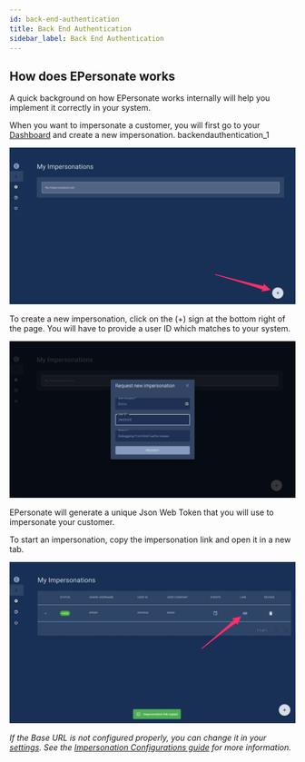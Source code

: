 ```yaml
---
id: back-end-authentication
title: Back End Authentication
sidebar_label: Back End Authentication
---
```


## How does EPersonate works

A quick background on how EPersonate works internally will help you implement it correctly in your system.

When you want to impersonate a customer, you will first go to your [Dashboard](https://epersonate.com/app/impersonations/me) and create a new impersonation. 
backendauthentication_1

![backendauthentication](/images/backendauthentication_1.jpg)

To create a new impersonation, click on the (+) sign at the bottom right of the page. You will have to provide a user ID which matches to your system.


![backendauthentication](/images/backendauthentication_2.png)


EPersonate will generate a unique Json Web Token that you will use to impersonate your customer.

To start an impersonation, copy the impersonation link and open it in a new tab.

![backendauthentication](/images/backendauthentication_3.jpg)


_If the Base URL is not configured properly, you can change it in your [settings](https://epersonate.com/app/settings). See the [Impersonation Configurations guide](https://docs.epersonate.com/docs/impersonation-configurations) for more information._


